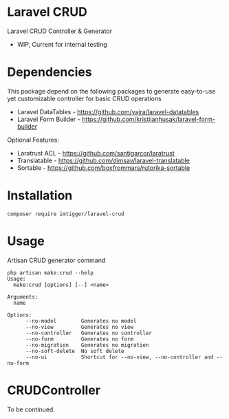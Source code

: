 # Laravel CRUD
Laravel CRUD Controller &amp; Generator

- WIP, Current for internal testing

# Dependencies

This package depend on the following packages to generate easy-to-use yet customizable controller for basic CRUD operations

- Laravel DataTables - https://github.com/yajra/laravel-datatables
- Laravel Form Builder - https://github.com/kristijanhusak/laravel-form-builder

Optional Features:

 - Laratrust ACL - https://github.com/santigarcor/laratrust
 - Translatable - https://github.com/dimsav/laravel-translatable
 - Sortable - https://github.com/boxfrommars/rutorika-sortable


# Installation

`composer require imtigger/laravel-crud`

# Usage

Artisan CRUD generator command

```
php artisan make:crud --help
Usage:
  make:crud [options] [--] <name>

Arguments:
  name

Options:
      --no-model        Generates no model
      --no-view         Generates no view
      --no-controller   Generates no controller
      --no-form         Generates no form
      --no-migration    Generates no migration
      --no-soft-delete  No soft delete
      --no-ui           Shortcut for --no-view, --no-controller and --no-form
```

# CRUDController 

To be continued.

